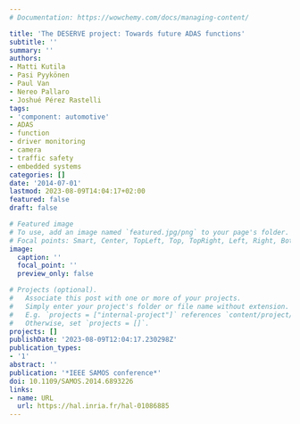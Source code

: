 ```yaml
---
# Documentation: https://wowchemy.com/docs/managing-content/

title: 'The DESERVE project: Towards future ADAS functions'
subtitle: ''
summary: ''
authors:
- Matti Kutila
- Pasi Pyykönen
- Paul Van
- Nereo Pallaro
- Joshué Pérez Rastelli
tags:
- 'component: automotive'
- ADAS
- function
- driver monitoring
- camera
- traffic safety
- embedded systems
categories: []
date: '2014-07-01'
lastmod: 2023-08-09T14:04:17+02:00
featured: false
draft: false

# Featured image
# To use, add an image named `featured.jpg/png` to your page's folder.
# Focal points: Smart, Center, TopLeft, Top, TopRight, Left, Right, BottomLeft, Bottom, BottomRight.
image:
  caption: ''
  focal_point: ''
  preview_only: false

# Projects (optional).
#   Associate this post with one or more of your projects.
#   Simply enter your project's folder or file name without extension.
#   E.g. `projects = ["internal-project"]` references `content/project/deep-learning/index.md`.
#   Otherwise, set `projects = []`.
projects: []
publishDate: '2023-08-09T12:04:17.230298Z'
publication_types:
- '1'
abstract: ''
publication: '*IEEE SAMOS conference*'
doi: 10.1109/SAMOS.2014.6893226
links:
- name: URL
  url: https://hal.inria.fr/hal-01086885
---
```

